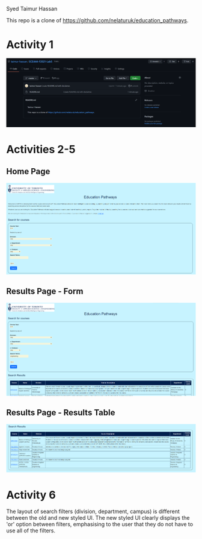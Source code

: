 Syed Taimur Hassan

This repo is a clone of https://github.com/nelaturuk/education_pathways.

# Activity 1
![1](/static/activity1.png)

# Activities 2-5

## Home Page
![2](/static/home.png)

## Results Page - Form
![3](/static/form.png)

## Results Page - Results Table
![4](/static/results.png)

# Activity 6
The layout of search filters (division, department, campus) is different between the old and new styled UI. The new styled UI clearly displays the 'or' option between filters, emphasising to the user that they do not have to use all of the filters.